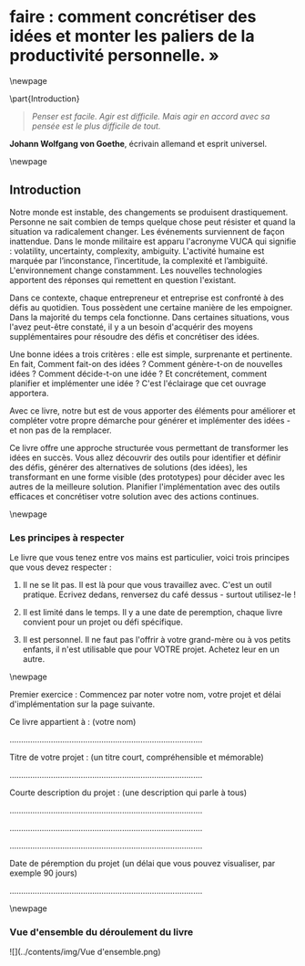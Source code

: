 


# faire : comment concrétiser des idées et monter les paliers de la productivité personnelle. » 





\newpage

\part{Introduction}











> *Penser est facile. Agir est difficile. Mais agir en accord avec sa pensée est le plus difficile de tout.*
   
 **Johann Wolfgang von Goethe**, écrivain allemand et esprit universel. 
 

\newpage


## Introduction 



Notre monde est instable, des changements se produisent drastiquement. Personne ne sait combien de temps quelque chose peut résister et quand la situation va radicalement changer. Les événements surviennent de façon inattendue. Dans le monde militaire est apparu l'acronyme VUCA qui signifie : volatility, uncertainty, complexity, ambiguity. L'activité humaine est marquée par l’inconstance, l’incertitude, la complexité et l’ambiguïté. L'environnement change constamment. Les nouvelles technologies apportent des réponses qui remettent en question l'existant. 

Dans ce contexte, chaque entrepreneur et entreprise est confronté à des défis au quotidien. Tous possèdent une certaine manière de les empoigner. Dans la majorité du temps cela fonctionne. Dans certaines situations, vous l'avez peut-être constaté, il y a un besoin d'acquérir des moyens supplémentaires pour résoudre des défis et concrétiser des idées.

Une bonne idées a trois critères : elle est simple, surprenante et pertinente. En fait, Comment fait-on des idées ? Comment génère-t-on de nouvelles idées ? Comment décide-t-on une idée ? Et concrétement, comment planifier et implémenter une idée ? C'est l'éclairage que cet ouvrage apportera. 

Avec ce livre, notre but est de vous apporter des éléments pour améliorer et compléter votre propre démarche pour générer et implémenter des idées - et non pas de la remplacer. 
 
Ce livre offre une approche structurée vous permettant de transformer les idées en succès. Vous allez découvrir des outils pour identifier et définir des défis, générer des alternatives de solutions (des idées), les transformant en une forme visible (des prototypes) pour décider avec les autres de la meilleure solution. Planifier l'implémentation avec des outils efficaces et concrétiser votre solution avec des actions continues.







\newpage

### Les principes à respecter

Le livre que vous tenez entre vos mains est particulier, voici trois principes que vous devez respecter : 


1. Il ne se lit pas. Il est là pour que vous travaillez avec. C'est un outil pratique. Ecrivez dedans, renversez du café dessus - surtout utilisez-le ! 

2. Il est limité dans le temps. Il y a une date de peremption, chaque livre convient pour un projet ou défi spécifique.

3. Il est personnel. Il ne faut pas l'offrir à votre grand-mère ou à vos petits enfants, il n'est utilisable que pour VOTRE projet. Achetez leur en un autre. 




\newpage

Premier exercice : 
Commencez par noter votre nom, votre projet et délai d'implémentation sur la page suivante.
 
Ce livre appartient à :
(votre nom)

....................................................................................


Titre de votre projet :
(un titre court, compréhensible et mémorable)

....................................................................................

Courte description du projet :
(une description qui parle à tous)

....................................................................................

....................................................................................

....................................................................................

Date de péremption du projet
(un délai que vous pouvez visualiser, par exemple 90 jours)

....................................................................................


\newpage

### Vue d'ensemble du déroulement du livre

![](../contents/img/Vue d'ensemble.png)
